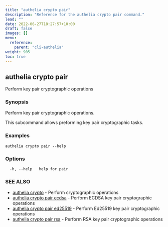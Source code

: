 ```yaml
---
title: "authelia crypto pair"
description: "Reference for the authelia crypto pair command."
lead: ""
date: 2022-06-27T18:27:57+10:00
draft: false
images: []
menu:
  reference:
    parent: "cli-authelia"
weight: 905
toc: true
---
```


## authelia crypto pair

Perform key pair cryptographic operations

### Synopsis

Perform key pair cryptographic operations.

This subcommand allows preforming key pair cryptographic tasks.

### Examples

```
authelia crypto pair --help
```

### Options

```
  -h, --help   help for pair
```

### SEE ALSO

* [authelia crypto](authelia_crypto.md)	 - Perform cryptographic operations
* [authelia crypto pair ecdsa](authelia_crypto_pair_ecdsa.md)	 - Perform ECDSA key pair cryptographic operations
* [authelia crypto pair ed25519](authelia_crypto_pair_ed25519.md)	 - Perform Ed25519 key pair cryptographic operations
* [authelia crypto pair rsa](authelia_crypto_pair_rsa.md)	 - Perform RSA key pair cryptographic operations

